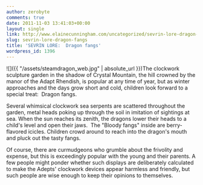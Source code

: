 ```yaml
---
author: zerobyte
comments: true
date: 2011-11-03 13:41:03+00:00
layout: single
link: http://www.elainecunningham.com/uncategorized/sevrin-lore-dragon-fangs/
slug: sevrin-lore-dragon-fangs
title: 'SEVRIN LORE:  Dragon fangs'
wordpress_id: 1396
---
```


![]({{ "/assets/steamdragon_web.jpg" | absolute_url }})The clockwork sculpture garden in the shadow of Crystal Mountain, the hill crowned by the manor of the Adapt Rhendish, is popular at any time of year, but as winter approaches and the days grow short and cold, children look forward to a special treat:  Dragon fangs.

Several whimsical clockwork sea serpents are scattered throughout the garden, metal heads poking up through the soil in imitation of sightings at sea. When the sun reaches its zenith, the dragons lower their heads to a child's level and open their jaws.  The "Bloody fangs" inside are berry-flavored icicles. Children crowd around to reach into the dragon's mouth and pluck out the tasty fangs.

Of course, there are curmudgeons who grumble about the frivolity and expense, but this is exceedingly popular with the young and their parents. A few people might ponder whether such displays are deliberately calculated to make the Adepts' clockwork devices appear harmless and friendly, but such people are wise enough to keep their opinions to themselves.
